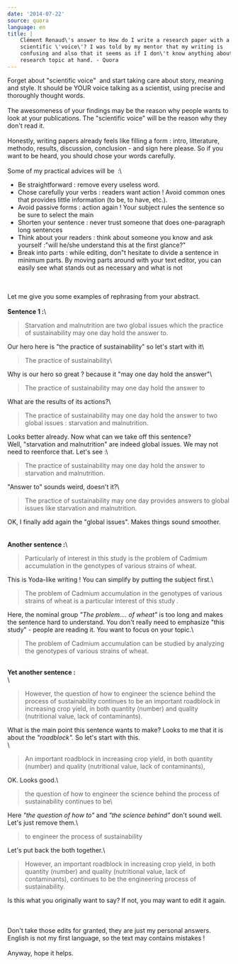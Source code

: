 ```yaml
---
date: '2014-07-22'
source: quora
language: en
title: |
    Clément Renaud\'s answer to How do I write a research paper with a
    scientific \'voice\'? I was told by my mentor that my writing is
    confusing and also that it seems as if I don\'t know anything about the
    research topic at hand. - Quora
---
```


Forget about \"scientific voice\"  and start taking care about story,
meaning and style. It should be YOUR voice talking as a scientist, using
precise and thoroughly thought words.\
\
The awesomeness of your findings may be the reason why people wants to
look at your publications. The \"scientific voice\" will be the reason
why they don\'t read it.\
\
Honestly, writing papers already feels like filling a form : intro,
litterature, methodo, results, discussion, conclusion - and sign here
please. So if you want to be heard, you should chose your words
carefully.\
\
Some of my practical advices will be  :\

-   Be straightforward : remove every useless word.
-   Chose carefully your verbs : readers want action ! Avoid common ones
    that provides little information (to be, to have, etc.).
-   Avoid passive forms : action again ! Your subject rules the sentence
    so be sure to select the main
-   Shorten your sentence : never trust someone that does one-paragraph
    long sentences
-   Think about your readers : think about someone you know and ask
    yourself :\"will he/she understand this at the first glance?\"
-   Break into parts : while editing, don\"t hesitate to divide a
    sentence in minimum parts. By moving parts around with your text
    editor, you can easily see what stands out as necessary and what is
    not

\
\
Let me give you some examples of rephrasing from your abstract.\
\
**Sentence 1 :**\

> Starvation and malnutrition are two global issues which the practice
> of sustainability may one day hold the answer to.

Our hero here is \"the practice of sustainability\" so let\'s start with
it\

> The practice of sustainability\

Why is our hero so great ? because it \"may one day hold the answer\"\

> The practice of sustainability may one day hold the answer to

What are the results of its actions?\

> The practice of sustainability may one day hold the answer to two
> global issues : starvation and malnutrition.

Looks better already. Now what can we take off this sentence?\
Well, \"starvation and malnutrition\" are indeed global issues. We may
not need to reenforce that. Let\'s see :\

> The practice of sustainability may one day hold the answer to
> starvation and malnutrition.

\"Answer to\" sounds weird, doesn\'t it?\

> The practice of sustainability may one day provides answers to global
> issues like starvation and malnutrition.

OK, I finally add again the \"global issues\". Makes things sound
smoother.\
\
\
**Another sentence :**\

> Particularly of interest in this study is the problem of Cadmium
> accumulation in the genotypes of various strains of wheat.

This is Yoda-like writing ! You can simplify by putting the subject
first.\

> The problem of Cadmium accumulation in the genotypes of various
> strains of wheat is a particular interest of this study .

Here, the nominal group *\"The problem\.... of wheat\"* is too long and
makes the sentence hard to understand. You don\'t really need to
emphasize \"this study\" - people are reading it. You want to focus on
your topic.\

> The problem of Cadmium accumulation can be studied by analyzing the
> genotypes of various strains of wheat.

\
**Yet another sentence :**\
\

> However, the question of how to engineer the science behind the
> process of sustainability continues to be an important roadblock in
> increasing crop yield, in both quantity (number) and quality
> (nutritional value, lack of contaminants).

What is the main point this sentence wants to make? Looks to me that it
is about the *\"roadblock\".* So let\'s start with this.\
\

> An important roadblock in increasing crop yield, in both quantity
> (number) and quality (nutritional value, lack of contaminants),

OK. Looks good.\

> the question of how to engineer the science behind the process of
> sustainability continues to be\

Here *\"the question of how to\"* and *\"the science behind\"* don\'t
sound well. Let\'s just remove them.\

> to engineer the process of sustainability

Let\'s put back the both together.\

> However, an important roadblock in increasing crop yield, in both
> quantity (number) and quality (nutritional value, lack of
> contaminants), continues to be the engineering process of
> sustainability.

Is this what you originally want to say? If not, you may want to edit it
again.\
\
\
\
Don\'t take those edits for granted, they are just my personal answers.
English is not my first language, so the text may contains mistakes !\
\
Anyway, hope it helps.
